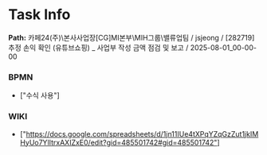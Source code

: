 # Task Info

**Path:** 카페24(주)\본사사업장\[CG]MI본부\MIH그룹\밸류업팀 / jsjeong / [282719] 추정 손익 확인 (유튜브쇼핑) _ 사업부 작성 금액 점검 및 보고 / 2025-08-01_00-00-00

### BPMN
- ["수식 사용"]

### WIKI
- ["https://docs.google.com/spreadsheets/d/1jn11IUe4tXPqYZqGzZut1jkIMHyUo7YlItrxAXIZxE0/edit?gid=485501742#gid=485501742"]

